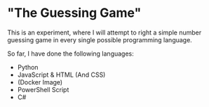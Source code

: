 # "The Guessing Game"
This is an experiment, where I will attempt to right a simple number guessing game in every single possible programming language.

So far, I have done the following languages:
- Python
- JavaScript & HTML (And CSS)
- (Docker Image)
- PowerShell Script
- C#
